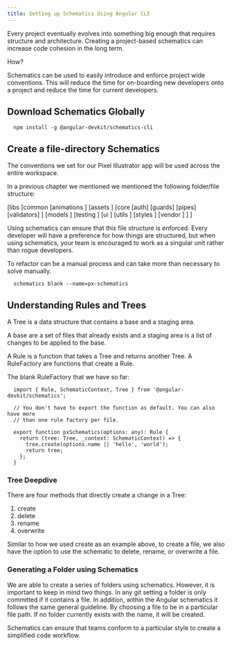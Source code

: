 ```yaml
---
title: Setting up Schematics Using Angular CLI
---
```

Every project eventually evolves into something big enough that requires
structure and architecture. Creating a project-based schematics can
increase code cohesion in the long term.

How?

Schematics can be used to easily introduce and enforce project wide
conventions. This will reduce the time for on-boarding new developers
onto a project and reduce the time for current developers.

## Download Schematics Globally

```
  npm install -g @angular-devkit/schematics-cli
```

## Create a file-directory Schematics

The conventions we set for our Pixel Illustrator app will be used across
the entire workspace.

In a previous chapter we mentioned we mentioned the following
folder/file structure:

\[libs [common [animations ] \[assets ] \[core [auth] \[guards]
\[pipes] \[validators] ] \[models ] \[testing ] \[ui ] \[utils ]
\[styles ] \[vendor ] ] ]

Using schematics can ensure that this file structure is enforced. Every
developer will have a preference for how things are structured, but when
using schematics, your team is encouraged to work as a singular unit
rather than rogue developers.

To refactor can be a manual process and can take more than necessary to
solve manually.

```
  schematics blank --name=px-schematics
```

## Understanding Rules and Trees

A Tree is a data structure that contains a base and a staging area.

A base are a set of files that already exists and a staging area is a
list of changes to be applied to the base.

A Rule is a function that takes a Tree and returns another Tree. A
RuleFactory are functions that create a Rule.

The blank RuleFactory that we have so far:

```
  import { Rule, SchematicContext, Tree } from '@angular-devkit/schematics';

  // You don't have to export the function as default. You can also have more
  // than one rule factory per file.

  export function pxSchematics(options: any): Rule {
    return (tree: Tree, _context: SchematicContext) => {
      tree.create(options.name || 'hello', 'world');
      return tree;
    };
  }
```

### Tree Deepdive

There are four methods that directly create a change in a Tree:

1. create
2. delete
3. rename
4. overwrite

Similar to how we used create as an example above, to create a file, we
also have the option to use the schematic to delete, rename, or
overwrite a file.

### Generating a Folder using Schematics

We are able to create a series of folders using schematics. However, it
is important to keep in mind two things. In any git setting a folder is
only committed if it contains a file. In addition, within the Angular
schematics it follows the same general guideline. By choosing a file to
be in a particular file path. If no folder currently exists with the
name, it will be created.

Schematics can ensure that teams conform to a particular style to create
a simplified code workflow.